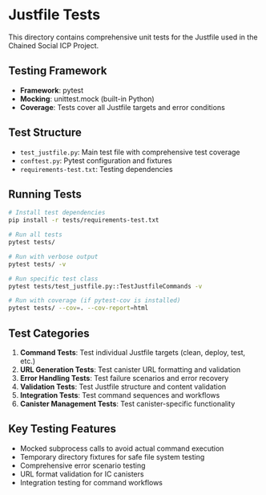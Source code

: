 # Justfile Tests

This directory contains comprehensive unit tests for the Justfile used in the Chained Social ICP Project.

## Testing Framework

- **Framework**: pytest
- **Mocking**: unittest.mock (built-in Python)
- **Coverage**: Tests cover all Justfile targets and error conditions

## Test Structure

- `test_justfile.py`: Main test file with comprehensive test coverage
- `conftest.py`: Pytest configuration and fixtures
- `requirements-test.txt`: Testing dependencies

## Running Tests

```bash
# Install test dependencies
pip install -r tests/requirements-test.txt

# Run all tests
pytest tests/

# Run with verbose output
pytest tests/ -v

# Run specific test class
pytest tests/test_justfile.py::TestJustfileCommands -v

# Run with coverage (if pytest-cov is installed)
pytest tests/ --cov=. --cov-report=html
```

## Test Categories

1. **Command Tests**: Test individual Justfile targets (clean, deploy, test, etc.)
2. **URL Generation Tests**: Test canister URL formatting and validation
3. **Error Handling Tests**: Test failure scenarios and error recovery
4. **Validation Tests**: Test Justfile structure and content validation
5. **Integration Tests**: Test command sequences and workflows
6. **Canister Management Tests**: Test canister-specific functionality

## Key Testing Features

- Mocked subprocess calls to avoid actual command execution
- Temporary directory fixtures for safe file system testing
- Comprehensive error scenario testing
- URL format validation for IC canisters
- Integration testing for command workflows